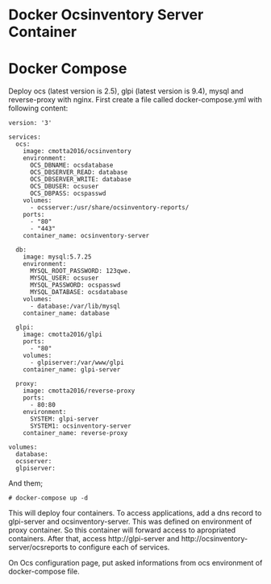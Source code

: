 # Docker Ocsinventory Server Container
# Docker Compose
Deploy ocs (latest version is 2.5), glpi (latest version is 9.4), mysql and reverse-proxy with nginx.
First create a file called docker-compose.yml with following content:
```
version: '3'

services:
  ocs:
    image: cmotta2016/ocsinventory
    environment:
      OCS_DBNAME: ocsdatabase
      OCS_DBSERVER_READ: database
      OCS_DBSERVER_WRITE: database
      OCS_DBUSER: ocsuser
      OCS_DBPASS: ocspasswd
    volumes:
      - ocsserver:/usr/share/ocsinventory-reports/
    ports:
      - "80"
      - "443"
    container_name: ocsinventory-server
        
  db:
    image: mysql:5.7.25
    environment:
      MYSQL_ROOT_PASSWORD: 123qwe.
      MYSQL_USER: ocsuser
      MYSQL_PASSWORD: ocspasswd
      MYSQL_DATABASE: ocsdatabase
    volumes:
      - database:/var/lib/mysql
    container_name: database

  glpi:
    image: cmotta2016/glpi
    ports:
      - "80"
    volumes:
      - glpiserver:/var/www/glpi
    container_name: glpi-server

  proxy:
    image: cmotta2016/reverse-proxy
    ports:
      - 80:80
    environment:
      SYSTEM: glpi-server
      SYSTEM1: ocsinventory-server
    container_name: reverse-proxy

volumes:
  database:
  ocsserver:
  glpiserver:
```
And them;
```
# docker-compose up -d
```
This will deploy four containers.
To access applications, add a dns record to glpi-server and ocsinventory-server. This was defined on environment of proxy container. So this container will forward access to apropriated containers.
After that, access http://glpi-server and http://ocsinventory-server/ocsreports to configure each of services.

On Ocs configuration page, put asked informations from ocs environment of docker-compose file.
